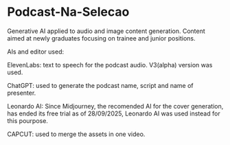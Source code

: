 # Podcast-Na-Selecao
Generative AI applied to audio and image content generation. Content aimed at newly graduates focusing on trainee and junior positions.

AIs and editor used:

ElevenLabs: text to speech for the podcast audio. V3(alpha) version was used.

ChatGPT: used to generate the podcast name, script and name of presenter.

Leonardo AI: Since Midjourney, the recomended AI for the cover generation, has ended its free trial
            as of 28/09/2025, Leonardo AI was used instead for this pourpose.

CAPCUT: used to merge the assets in one video.

